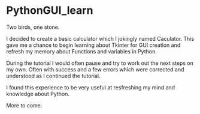 # PythonGUI_learn
Two birds, one stone.

I decided to create a basic calculator which I jokingly named Caculator. This gave me a chance to begin learning about Tkinter for GUI creation and refresh my memory about Functions and variables in Python.

During the tutorial I would often pause and try to work out the next steps on my own. Often with success and a few errors which were corrected and understood as I continued the tutorial.

I found this experience to be very useful at resfreshing my mind and knowledge about Python.

More to come.

